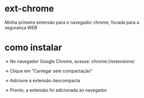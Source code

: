# ext-chrome
Minha primeira extensão para o navegador chrome, focada para a segurança WEB

# como instalar 

-> No navegador Google Chrome, acesse: chrome://extensions/

-> Clique em "Carregar sem compactação"

-> Adicione a extensão descompacta

-> Pronto, a extensão foi adicionada ao navegador
